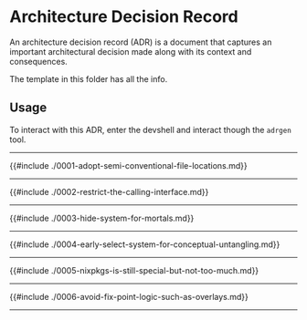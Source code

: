 # Architecture Decision Record

An architecture decision record (ADR) is a document that captures an
important architectural decision made along with its context and consequences.

The template in this folder has all the info.

## Usage

To interact with this ADR, enter the devshell and interact though the `adrgen` tool.

---

{{#include ./0001-adopt-semi-conventional-file-locations.md}}

---

{{#include ./0002-restrict-the-calling-interface.md}}

---

{{#include ./0003-hide-system-for-mortals.md}}

---

{{#include ./0004-early-select-system-for-conceptual-untangling.md}}

---

{{#include ./0005-nixpkgs-is-still-special-but-not-too-much.md}}

---

{{#include ./0006-avoid-fix-point-logic-such-as-overlays.md}}

---
